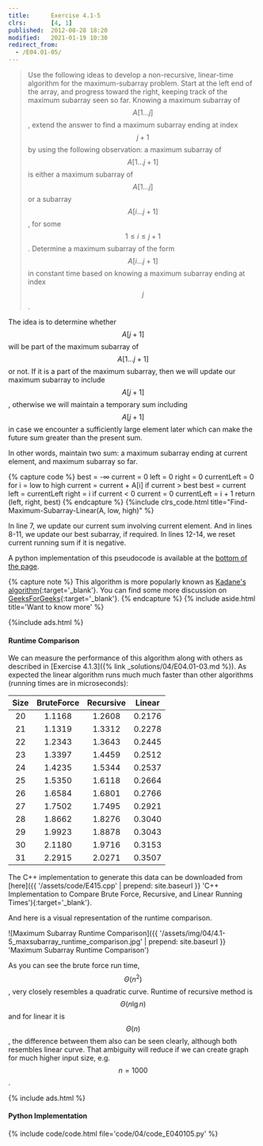```yaml
---
title:      Exercise 4.1-5
clrs:       [4, 1]
published:  2012-08-28 18:20
modified:   2021-01-19 10:30
redirect_from:
  - /E04.01-05/
---
```


> Use the following ideas to develop a non-recursive, linear-time algorithm for the maximum-subarray problem. Start at the left end of the array, and progress toward the right, keeping track of the maximum subarray seen so far. Knowing a maximum subarray of $$A[1 \dots j]$$, extend the answer to find a maximum subarray ending at index $$j + 1$$ by using the following observation: a maximum subarray of $$A[1 \dots j + 1]$$ is either a maximum subarray of $$A[1 \dots j]$$ or a subarray $$A[i \dots j + 1]$$, for some $$1 \le i \le j + 1$$. Determine a maximum subarray of the form $$A[i \dots j + 1]$$ in constant time based on knowing a maximum subarray ending at index $$j$$.

The idea is to determine whether $$A[j + 1]$$ will be part of the maximum subarray of $$A[1 \dots j + 1]$$ or not. If it is a part of the maximum subarray, then we will update our maximum subarray to include $$A[j + 1]$$, otherwise we will maintain a temporary sum including $$A[j + 1]$$ in case we encounter a sufficiently large element later which can make the future sum greater than the present sum.

In other words, maintain two sum: a maximum subarray ending at current element, and maximum subarray so far.

{% capture code %}
best = -∞
current = 0
left = 0
right = 0
currentLeft = 0
for i = low to high
    current = current + A[i]
    if current > best
        best = current
        left = currentLeft
        right = i
    if current < 0
        current = 0
        currentLeft = i + 1
return (left, right, best)
{% endcapture %}
{%include clrs_code.html title="Find-Maximum-Subarray-Linear(A, low, high)" %}

In line 7, we update our current sum involving current element. And in lines 8-11, we update our best subarray, if required. In lines 12-14, we reset current running sum if it is negative.

A python implementation of this pseudocode is available at the [bottom of the page](#code-editor).

{% capture note %}
This algorithm is more popularly known as [Kadane's algorithm](https://en.wikipedia.org/wiki/Maximum_subarray_problem#Kadane's_algorithm){:target='_blank'}. You can find some more discussion on [GeeksForGeeks](https://www.geeksforgeeks.org/largest-sum-contiguous-subarray/){:target='_blank'}.
{% endcapture %}
{% include aside.html title='Want to know more' %}

{%include ads.html %}

#### Runtime Comparison

We can measure the performance of this algorithm along with others as described in [Exercise 4.1.3]({% link _solutions/04/E04.01-03.md %}). As expected the linear algorithm runs much much faster than other algorithms (running times are in microseconds):

| Size | BruteForce | Recursive | Linear |
|:----:|:----------:|:---------:|:------:|
|  20  |   1.1168   |  1.2608   | 0.2176 |
|  21  |   1.1319   |  1.3312   | 0.2278 |
|  22  |   1.2343   |  1.3643   | 0.2445 |
|  23  |   1.3397   |  1.4459   | 0.2512 |
|  24  |   1.4235   |  1.5344   | 0.2537 |
|  25  |   1.5350   |  1.6118   | 0.2664 |
|  26  |   1.6584   |  1.6801   | 0.2766 |
|  27  |   1.7502   |  1.7495   | 0.2921 |
|  28  |   1.8662   |  1.8276   | 0.3040 |
|  29  |   1.9923   |  1.8878   | 0.3043 |
|  30  |   2.1180   |  1.9716   | 0.3153 |
|  31  |   2.2915   |  2.0271   | 0.3507 |

The C++ implementation to generate this data can be downloaded from [here]({{ '/assets/code/E415.cpp' | prepend: site.baseurl }} 'C++ Implementation to Compare Brute Force, Recursive, and Linear Running Times'){:target='_blank'}.

And here is a visual representation of the runtime comparison.

![Maximum Subarray Runtime Comparison]({{ '/assets/img/04/4.1-5_maxsubarray_runtime_comparison.jpg' | prepend: site.baseurl }} 'Maximum Subarray Runtime Comparison')

As you can see the brute force run time, $$\Theta(n^2)$$, very closely resembles a quadratic curve. Runtime of recursive method is $$\Theta(n \lg n)$$  and for linear it is $$\Theta(n)$$, the difference between them also can be seen clearly, although both resembles linear curve. That ambiguity will reduce if we can create graph for much higher input size, e.g. $$n = 1000$$.

{% include ads.html %}

#### Python Implementation

{% include code/code.html file='code/04/code_E040105.py' %}

